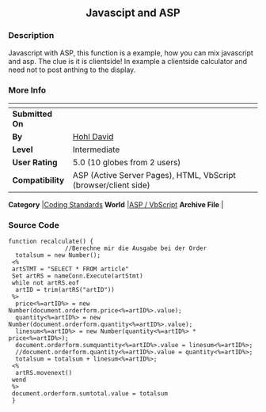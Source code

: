 ﻿<div align="center">

## Javascipt and ASP


</div>

### Description

Javascript with ASP, this function is a example, how you can mix javascript and asp. The clue is it is clientside! In example a clientside calculator and need not to post anthing to the display.
 
### More Info
 


<span>             |<span>
---                |---
**Submitted On**   |
**By**             |[Hohl David](https://github.com/Planet-Source-Code/PSCIndex/blob/master/ByAuthor/hohl-david.md)
**Level**          |Intermediate
**User Rating**    |5.0 (10 globes from 2 users)
**Compatibility**  |ASP \(Active Server Pages\), HTML, VbScript \(browser/client side\)

**Category**       |[Coding Standards](https://github.com/Planet-Source-Code/PSCIndex/blob/master/ByCategory/coding-standards__4-33.md)
**World**          |[ASP / VbScript](https://github.com/Planet-Source-Code/PSCIndex/blob/master/ByWorld/asp-vbscript.md)
**Archive File**   |[](https://github.com/Planet-Source-Code/hohl-david-javascipt-and-asp__4-7938/archive/master.zip)





### Source Code

```
function recalculate() {
				//Berechne mir die Ausgabe bei der Order
  totalsum = new Number();
 <%
 artSTMT = "SELECT * FROM article"
 Set artRS = nameConn.Execute(artStmt)
 while not artRS.eof
  artID = trim(artRS("artID"))
 %>
  price<%=artID%> = new Number(document.orderform.price<%=artID%>.value);
  quantity<%=artID%> = new Number(document.orderform.quantity<%=artID%>.value);
  linesum<%=artID%> = new Number(quantity<%=artID%> * price<%=artID%>);
  document.orderform.sumquantity<%=artID%>.value = linesum<%=artID%>;
  //document.orderform.quantity<%=artID%>.value = quantity<%=artID%>;
  totalsum = totalsum + linesum<%=artID%>;
 <%
  artRS.movenext()
 wend
 %>
 document.orderform.sumtotal.value = totalsum
 }
```

